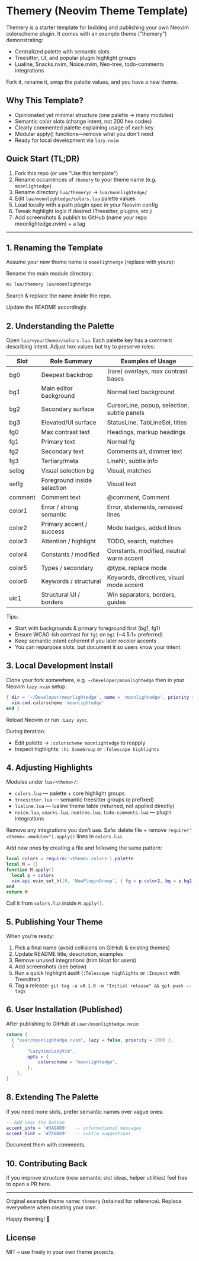 # Themery (Neovim Theme Template)

Themery is a starter template for building and publishing your own Neovim colorscheme plugin. It comes with an example theme ("themery") demonstrating:

- Centralized palette with semantic slots
- Treesitter, UI, and popular plugin highlight groups
- Lualine, Snacks.nvim, Noice.nvim, Neo-tree, todo-comments integrations

Fork it, rename it, swap the palette values, and you have a new theme.

## Why This Template?

- Opinionated yet minimal structure (one palette → many modules)
- Semantic color slots (change intent, not 200 hex codes)
- Clearly commented palette explaining usage of each key
- Modular apply() functions—remove what you don't need
- Ready for local development via `lazy.nvim`

## Quick Start (TL;DR)

1. Fork this repo (or use "Use this template")
2. Rename occurrences of `themery` to your theme name (e.g. `moonlightedge`)
3. Rename directory `lua/themery/` → `lua/moonlightedge/`
4. Edit `lua/moonlightedge/colors.lua` palette values
5. Load locally with a path plugin spec in your Neovim config
6. Tweak highlight logic if desired (Treesitter, plugins, etc.)
7. Add screenshots & publish to GitHub (name your repo moonlightedge.nvim) + a tag

---

## 1. Renaming the Template

Assume your new theme name is `moonlightedge` (replace with yours):

Rename the main module directory:

```bash
mv lua/themery lua/moonlightedge
```

Search & replace the name inside the repo.

Update the README accordingly.

## 2. Understanding the Palette

Open `lua/<yourtheme>/colors.lua`. Each palette key has a comment describing intent. Adjust hex values but try to preserve roles:

| Slot    | Role Summary                | Examples of Usage                           |
| ------- | --------------------------- | ------------------------------------------- |
| bg0     | Deepest backdrop            | (rare) overlays, max contrast bases         |
| bg1     | Main editor background      | Normal text background                      |
| bg2     | Secondary surface           | CursorLine, popup, selection, subtle panels |
| bg3     | Elevated/UI surface         | StatusLine, TabLineSel, titles              |
| fg0     | Max contrast text           | Headings, markup headings                   |
| fg1     | Primary text                | Normal fg                                   |
| fg2     | Secondary text              | Comments alt, dimmer text                   |
| fg3     | Tertiary/meta               | LineNr, subtle info                         |
| selbg   | Visual selection bg         | Visual, matches                             |
| selfg   | Foreground inside selection | Visual text                                 |
| comment | Comment text                | @comment, Comment                           |
| color1  | Error / strong semantic     | Error, statements, removed lines            |
| color2  | Primary accent / success    | Mode badges, added lines                    |
| color3  | Attention / highlight       | TODO, search, matches                       |
| color4  | Constants / modified        | Constants, modified, neutral warm accent    |
| color5  | Types / secondary           | @type, replace mode                         |
| color6  | Keywords / structural       | Keywords, directives, visual mode accent    |
| uic1    | Structural UI / borders     | Win separators, borders, guides             |

Tips:

- Start with backgrounds & primary foreground first (bg1, fg1)
- Ensure WCAG-ish contrast for `fg1` on `bg1` (~4.5:1+ preferred)
- Keep semantic intent coherent if you later recolor accents
- You can repurpose slots, but document it so users know your intent

## 3. Local Development Install

Clone your fork somewhere, e.g. `~/Developer/moonlightedge` then in your Neovim `lazy.nvim` setup:

```lua
{ dir = '~/Developer/moonlightedge', name = 'moonlightedge', priority = 1000, lazy = false, config = function()
  vim.cmd.colorscheme 'moonlightedge'
end }
```

Reload Neovim or run `:Lazy sync`.

During iteration:

- Edit palette → `:colorscheme moonlightedge` to reapply
- Inspect highlights: `:hi SomeGroup` or `:Telescope highlights`

## 4. Adjusting Highlights

Modules under `lua/<theme>/`:

- `colors.lua` — palette + core highlight groups
- `treesitter.lua` — semantic treesitter groups (`@` prefixed)
- `lualine.lua` — lualine theme table (returned, not applied directly)
- `noice.lua`, `snacks.lua`, `neotree.lua`, `todo-comments.lua` — plugin integrations

Remove any integrations you don’t use. Safe: delete file + remove `require("<theme>.<module>").apply()` lines in `colors.lua`.

Add new ones by creating a file and following the same pattern:

```lua
local colors = require('<theme>.colors').palette
local M = {}
function M.apply()
  local p = colors
  vim.api.nvim_set_hl(0, 'NewPluginGroup', { fg = p.color2, bg = p.bg2 })
end
return M
```

Call it from `colors.lua` inside `M.apply()`.

## 5. Publishing Your Theme

When you’re ready:

1. Pick a final name (avoid collisions on GitHub & existing themes)
2. Update README title, description, examples
3. Remove unused integrations (trim bloat for users)
4. Add screenshots (see below)
5. Run a quick highlight audit (`:Telescope highlights` or `:Inspect` with Treesitter)
6. Tag a release: `git tag -a v0.1.0 -m "Initial release" && git push --tags`

## 6. User Installation (Published)

After publishing to GitHub at `user/moonlightedge.nvim`:

```lua
return {
  { "user/moonlightedge.nvim", lazy = false, priority = 1000 },
  {
		"LazyVim/LazyVim",
		opts = {
			colorscheme = "moonlightedge",
		},
	},
}
```

## 8. Extending The Palette

If you need more slots, prefer semantic names over vague ones:

```lua
-- Add near the bottom
accent_info = '#3A9AD9'   -- informational messages
accent_hint = '#7FB069'   -- subtle suggestions
```

Document them with comments.

## 10. Contributing Back

If you improve structure (new semantic slot ideas, helper utilities) feel free to open a PR here.

---

Original example theme name: `themery` (retained for reference). Replace everywhere when creating your own.

Happy theming! 🎨

## License

MIT – use freely in your own theme projects.

